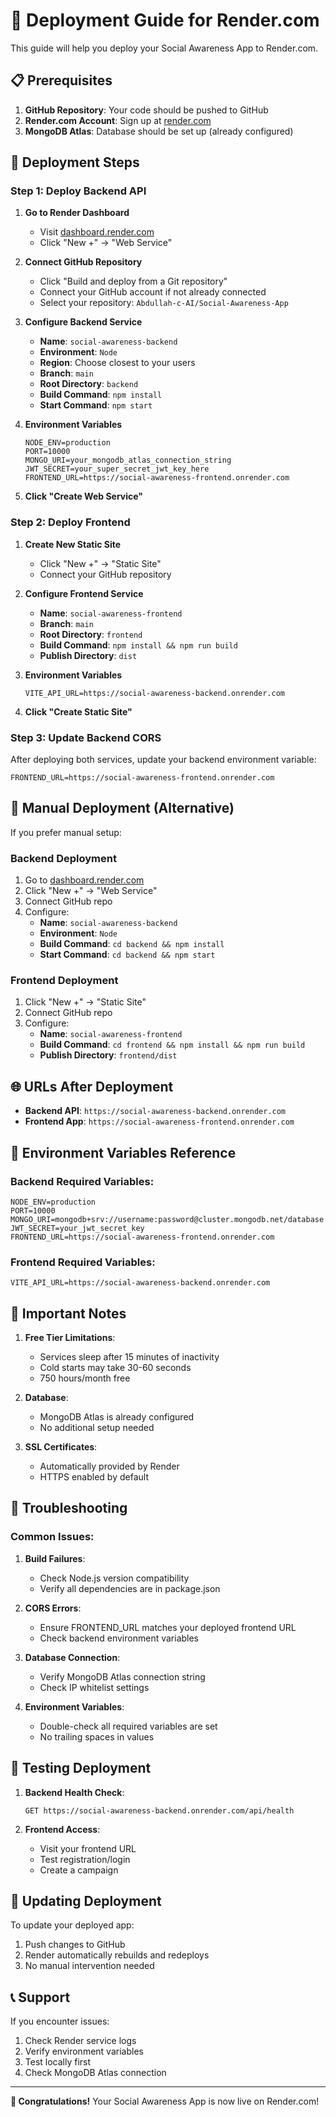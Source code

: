 # 🚀 Deployment Guide for Render.com

This guide will help you deploy your Social Awareness App to Render.com.

## 📋 Prerequisites

1. **GitHub Repository**: Your code should be pushed to GitHub
2. **Render.com Account**: Sign up at [render.com](https://render.com)
3. **MongoDB Atlas**: Database should be set up (already configured)

## 🎯 Deployment Steps

### Step 1: Deploy Backend API

1. **Go to Render Dashboard**
   - Visit [dashboard.render.com](https://dashboard.render.com)
   - Click "New +" → "Web Service"

2. **Connect GitHub Repository**
   - Click "Build and deploy from a Git repository"
   - Connect your GitHub account if not already connected
   - Select your repository: `Abdullah-c-AI/Social-Awareness-App`

3. **Configure Backend Service**
   - **Name**: `social-awareness-backend`
   - **Environment**: `Node`
   - **Region**: Choose closest to your users
   - **Branch**: `main`
   - **Root Directory**: `backend`
   - **Build Command**: `npm install`
   - **Start Command**: `npm start`

4. **Environment Variables**
   ```
   NODE_ENV=production
   PORT=10000
   MONGO_URI=your_mongodb_atlas_connection_string
   JWT_SECRET=your_super_secret_jwt_key_here
   FRONTEND_URL=https://social-awareness-frontend.onrender.com
   ```

5. **Click "Create Web Service"**

### Step 2: Deploy Frontend

1. **Create New Static Site**
   - Click "New +" → "Static Site"
   - Connect your GitHub repository

2. **Configure Frontend Service**
   - **Name**: `social-awareness-frontend`
   - **Branch**: `main`
   - **Root Directory**: `frontend`
   - **Build Command**: `npm install && npm run build`
   - **Publish Directory**: `dist`

3. **Environment Variables**
   ```
   VITE_API_URL=https://social-awareness-backend.onrender.com
   ```

4. **Click "Create Static Site"**

### Step 3: Update Backend CORS

After deploying both services, update your backend environment variable:
```
FRONTEND_URL=https://social-awareness-frontend.onrender.com
```

## 🔧 Manual Deployment (Alternative)

If you prefer manual setup:

### Backend Deployment
1. Go to [dashboard.render.com](https://dashboard.render.com)
2. Click "New +" → "Web Service"
3. Connect GitHub repo
4. Configure:
   - **Name**: `social-awareness-backend`
   - **Environment**: `Node`
   - **Build Command**: `cd backend && npm install`
   - **Start Command**: `cd backend && npm start`

### Frontend Deployment
1. Click "New +" → "Static Site"
2. Connect GitHub repo
3. Configure:
   - **Name**: `social-awareness-frontend`
   - **Build Command**: `cd frontend && npm install && npm run build`
   - **Publish Directory**: `frontend/dist`

## 🌐 URLs After Deployment

- **Backend API**: `https://social-awareness-backend.onrender.com`
- **Frontend App**: `https://social-awareness-frontend.onrender.com`

## 🔐 Environment Variables Reference

### Backend Required Variables:
```
NODE_ENV=production
PORT=10000
MONGO_URI=mongodb+srv://username:password@cluster.mongodb.net/database
JWT_SECRET=your_jwt_secret_key
FRONTEND_URL=https://social-awareness-frontend.onrender.com
```

### Frontend Required Variables:
```
VITE_API_URL=https://social-awareness-backend.onrender.com
```

## 🚨 Important Notes

1. **Free Tier Limitations**:
   - Services sleep after 15 minutes of inactivity
   - Cold starts may take 30-60 seconds
   - 750 hours/month free

2. **Database**:
   - MongoDB Atlas is already configured
   - No additional setup needed

3. **SSL Certificates**:
   - Automatically provided by Render
   - HTTPS enabled by default

## 🐛 Troubleshooting

### Common Issues:

1. **Build Failures**:
   - Check Node.js version compatibility
   - Verify all dependencies are in package.json

2. **CORS Errors**:
   - Ensure FRONTEND_URL matches your deployed frontend URL
   - Check backend environment variables

3. **Database Connection**:
   - Verify MongoDB Atlas connection string
   - Check IP whitelist settings

4. **Environment Variables**:
   - Double-check all required variables are set
   - No trailing spaces in values

## 📱 Testing Deployment

1. **Backend Health Check**:
   ```
   GET https://social-awareness-backend.onrender.com/api/health
   ```

2. **Frontend Access**:
   - Visit your frontend URL
   - Test registration/login
   - Create a campaign

## 🔄 Updating Deployment

To update your deployed app:
1. Push changes to GitHub
2. Render automatically rebuilds and redeploys
3. No manual intervention needed

## 📞 Support

If you encounter issues:
1. Check Render service logs
2. Verify environment variables
3. Test locally first
4. Check MongoDB Atlas connection

---

**🎉 Congratulations!** Your Social Awareness App is now live on Render.com!
